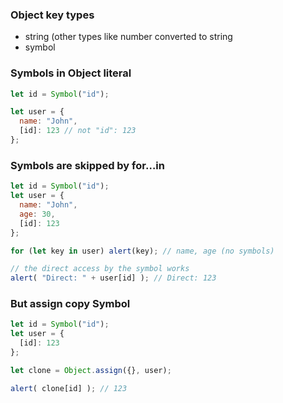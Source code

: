 ### Object key types
- string (other types like number converted to string
- symbol


### Symbols in Object literal
```javascript
let id = Symbol("id");

let user = {
  name: "John",
  [id]: 123 // not "id": 123
};
```

### Symbols are skipped by for…in
```javascript
let id = Symbol("id");
let user = {
  name: "John",
  age: 30,
  [id]: 123
};

for (let key in user) alert(key); // name, age (no symbols)

// the direct access by the symbol works
alert( "Direct: " + user[id] ); // Direct: 123
```
### But assign copy Symbol
```javascript
let id = Symbol("id");
let user = {
  [id]: 123
};

let clone = Object.assign({}, user);

alert( clone[id] ); // 123
```
